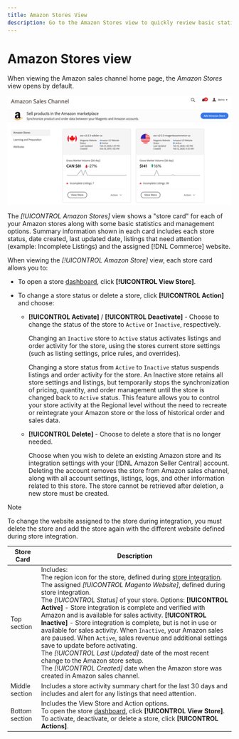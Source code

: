 ```yaml
---
title: Amazon Stores View
description: Go to the Amazon Stores view to quickly review basic statistics for each of your Amazon stores, and access management options. 
---
```


# Amazon Stores view

When viewing the Amazon sales channel home page, the _Amazon Stores_ view opens by default.

![Amazon Stores view](assets/amazon-sales-channel-home-tabs.png)

The _[!UICONTROL Amazon Stores]_ view shows a "store card" for each of your Amazon stores along with some basic statistics and management options. Summary information shown in each card includes each store status, date created, last updated date, listings that need attention (example: Incomplete Listings) and the assigned [!DNL Commerce] website.

When viewing the _[!UICONTROL Amazon Store]_ view, each store card allows you to:

- To open a store [dashboard](./amazon-store-dashboard.md), click **[!UICONTROL View Store]**.

- To change a store status or delete a store, click **[!UICONTROL Action]** and choose:

  - **[!UICONTROL Activate]** / **[!UICONTROL Deactivate]** - Choose to change the status of the store to `Active` or `Inactive`, respectively.

      Changing an `Inactive` store to `Active` status activates listings and order activity for the store, using the stores current store settings (such as listing settings, price rules, and overrides).

      Changing a store status from `Active` to `Inactive` status suspends listings and order activity for the store. An Inactive store retains all store settings and listings, but temporarily stops the synchronization of pricing, quantity, and order management until the store is changed back to `Active` status. This feature allows you to control your store activity at the Regional level without the need to recreate or reintegrate your Amazon store or the loss of historical order and sales data.

  - **[!UICONTROL Delete]** - Choose to delete a store that is no longer needed.

      Choose when you wish to delete an existing Amazon store and its integration settings with your [!DNL Amazon Seller Central] account. Deleting the account removes the store from Amazon sales channel, along with all account settings, listings, logs, and other information related to this store. The store cannot be retrieved after deletion, a new store must be created.

>[!NOTE]
>To change the website assigned to the store during integration, you must delete the store and add the store again with the different website defined during store integration.

|Store Card|Description|
|--- |--- |
|Top section|Includes: <br>The region icon for the store, defined during [store integration](./store-integration.md).<br> The assigned _[!UICONTROL Magento Website]_, defined during store integration.<br>The _[!UICONTROL Status]_ of your store. Options: **[!UICONTROL Active]** - Store integration is complete and verified with Amazon and is available for sales activity. **[!UICONTROL Inactive]** - Store integration is complete, but is not in use or available for sales activity. When `Inactive`, your Amazon sales are paused. When `Active`, sales revenue and additional settings save to update before activating.<br>The *[!UICONTROL Last Updated]* date of the most recent change to the Amazon store setup.<br>The *[!UICONTROL Created]* date when the Amazon store was created in Amazon sales channel.|
|Middle section|Includes a store activity summary chart for the last 30 days and includes and alert for any listings that need attention.|
|Bottom section|Includes the View Store and Action options.<br>To open the store [dashboard](./amazon-store-dashboard.md), click **[!UICONTROL View Store]**.<br>To activate, deactivate, or delete a store, click **[!UICONTROL Actions]**. |
